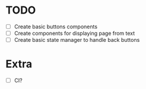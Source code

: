 # TODO
 - [ ] Create basic buttons components
 - [ ] Create components for displaying page from text
 - [ ] Create basic state manager to handle back buttons

# Extra
- [ ] CI?
